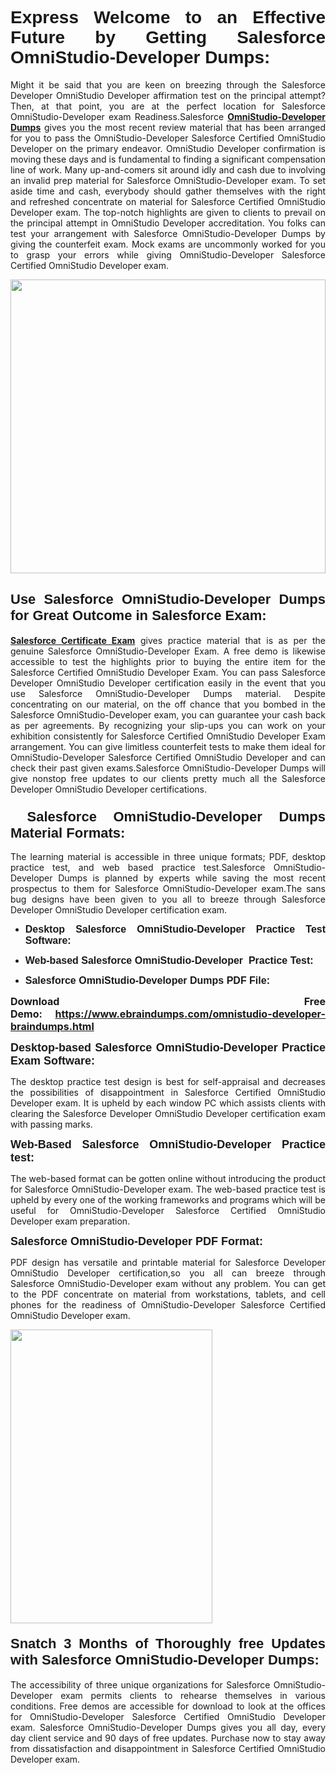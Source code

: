 <h1 dir="ltr" style="text-align: justify;"><span style="font-family:Verdana,Geneva,sans-serif;"><b>Express Welcome to an Effective Future by Getting Salesforce OmniStudio-Developer Dumps:</b></span></h1>

<p dir="ltr" style="text-align: justify;">Might it be said that you are keen on breezing through the Salesforce Developer OmniStudio Developer affirmation test on the principal attempt? Then, at that point, you are at the perfect location for Salesforce OmniStudio-Developer exam Readiness.Salesforce <a href="https://www.ebraindumps.com/omnistudio-developer-braindumps.html" target="_self"><strong>OmniStudio-Developer Dumps</strong></a> gives you the most recent review material that has been arranged for you to pass the OmniStudio-Developer Salesforce Certified OmniStudio Developer on the primary endeavor. OmniStudio Developer confirmation is moving these days and is fundamental to finding a significant compensation line of work. Many up-and-comers sit around idly and cash due to involving an invalid prep material for Salesforce OmniStudio-Developer exam. To set aside time and cash, everybody should gather themselves with the right and refreshed concentrate on material for Salesforce Certified OmniStudio Developer exam. The top-notch highlights are given to clients to prevail on the principal attempt in OmniStudio Developer accreditation. You folks can test your arrangement with Salesforce OmniStudio-Developer Dumps by giving the counterfeit exam. Mock exams are uncommonly worked for you to grasp your errors while giving OmniStudio-Developer Salesforce Certified OmniStudio Developer exam.</p>

<p dir="ltr" style="text-align: justify;"><a href="https://www.ebraindumps.com/omnistudio-developer-braindumps.html" target="_self"><img alt="" src="https://lh3.googleusercontent.com/pw/AMWts8Aj3tb-wF0OMpw147T1Bg9eAAj9fKo6ifFWMDCc6oU3qtU3KEqtRsEM2KRmm3UaDWRNIl4uKsuW21qaZWMz89XK1ad3jQX9oZiQAoJqInwJqRGpkLNoXMJEdtJjmgXii-lFlTr95P8IcS6Zx1e4FG44=w1098-h617-no?authuser=4" style="width: 100%; height: 470px;" /></a></p>

<h2 dir="ltr" style="text-align: justify;"><span style="font-size:22px;"><span style="font-family:Verdana,Geneva,sans-serif;"><strong>Use Salesforce OmniStudio-Developer Dumps for Great Outcome in Salesforce Exam:</strong></span></span></h2>

<p dir="ltr" style="text-align: justify;"><a href="https://www.ebraindumps.com/salesforce-developer-dumps.html" target="_self"><strong>Salesforce Certificate Exam</strong></a> gives practice material that is as per the genuine Salesforce OmniStudio-Developer Exam. A free demo is likewise accessible to test the highlights prior to buying the entire item for the Salesforce Certified OmniStudio Developer Exam. You can pass Salesforce Developer OmniStudio Developer certification easily in the event that you use Salesforce OmniStudio-Developer Dumps material. Despite concentrating on our material, on the off chance that you bombed in the Salesforce OmniStudio-Developer exam, you can guarantee your cash back as per agreements. By recognizing your slip-ups you can work on your exhibition consistently for Salesforce Certified OmniStudio Developer Exam arrangement. You can give limitless counterfeit tests to make them ideal for OmniStudio-Developer Salesforce Certified OmniStudio Developer and can check their past given exams.Salesforce OmniStudio-Developer Dumps will give nonstop free updates to our clients pretty much all the Salesforce Developer OmniStudio Developer certifications.</p>

<h3 dir="ltr" style="text-align: justify;"><span style="font-size:22px;"><span style="font-family:Verdana,Geneva,sans-serif;"><strong> Salesforce OmniStudio-Developer Dumps Material Formats:</strong></span></span></h3>

<p dir="ltr" style="text-align: justify;">The learning material is accessible in three unique formats; PDF, desktop practice test, and web based practice test.Salesforce OmniStudio-Developer Dumps is planned by experts while saving the most recent prospectus to them for Salesforce OmniStudio-Developer exam.The sans bug designs have been given to you all to breeze through Salesforce Developer OmniStudio Developer certification exam.</p>

<ul dir="ltr">
	<li style="text-align: justify;"><span style="font-size:16px;"><span style="font-family:Verdana,Geneva,sans-serif;"><b>Desktop Salesforce OmniStudio-Developer Practice Test Software: </b></span></span></li>
	<li style="text-align: justify;">
	<p><span style="font-size:16px;"><span style="font-family:Verdana,Geneva,sans-serif;"><b id="docs-internal-guid-44b45a43-7fff-2325-b530-fbb6de77fdb4">Web-based Salesforce OmniStudio-Developer  Practice Test:</b></span></span></p>
	</li>
	<li role="presentation" style="text-align: justify;"><span style="font-size:16px;"><span style="font-family:Verdana,Geneva,sans-serif;"><b id="docs-internal-guid-44b45a43-7fff-2325-b530-fbb6de77fdb4">Salesforce OmniStudio-Developer Dumps PDF File:</b> </span></span></li>
</ul>

<p dir="ltr" style="text-align: justify;"><span style="font-size:16px;"><strong>Download Free Demo: <a href="https://www.ebraindumps.com/omnistudio-developer-braindumps.html" target="_self">https://www.ebraindumps.com/omnistudio-developer-braindumps.html</a></strong></span></p>

<p dir="ltr" style="text-align: justify;"><span style="font-size:18px;"><span style="font-family:Verdana,Geneva,sans-serif;"><b id="docs-internal-guid-44b45a43-7fff-2325-b530-fbb6de77fdb4">Desktop-based </b><b>Salesforce OmniStudio-Developer Practice Exam Software:</b></span></span></p>

<p dir="ltr" style="text-align: justify;">The desktop practice test design is best for self-appraisal and decreases the possibilities of disappointment in Salesforce Certified OmniStudio Developer exam. It is upheld by each window PC which assists clients with clearing the Salesforce Developer OmniStudio Developer certification exam with passing marks.</p>

<p dir="ltr" style="text-align: justify;"><span style="font-size:18px;"><span style="font-family:Verdana,Geneva,sans-serif;"><b>Web-Based Salesforce OmniStudio-Developer Practice test:</b></span></span></p>

<p dir="ltr" style="text-align: justify;">The web-based format can be gotten online without introducing the product for Salesforce OmniStudio-Developer exam. The web-based practice test is upheld by every one of the working frameworks and programs which will be useful for OmniStudio-Developer Salesforce Certified OmniStudio Developer exam preparation.</p>

<p dir="ltr" style="text-align: justify;"><span style="font-size:18px;"><span style="font-family:Verdana,Geneva,sans-serif;"><b>Salesforce OmniStudio-Developer PDF Format:</b></span></span></p>

<p dir="ltr" style="text-align: justify;">PDF design has versatile and printable material for Salesforce Developer OmniStudio Developer certification,so you all can breeze through Salesforce OmniStudio-Developer exam without any problem. You can get to the PDF concentrate on material from workstations, tablets, and cell phones for the readiness of OmniStudio-Developer Salesforce Certified OmniStudio Developer exam.</p>

<p dir="ltr" style="text-align: justify;"><a href="https://www.ebraindumps.com/omnistudio-developer-braindumps.html" target="_self"><img alt="" src="https://lh3.googleusercontent.com/pw/AMWts8Cm0-aiB9xC_FPL6GMf_gRc8bGJDkUG0gzD_GNwF--xl3UqafByTFN8nh78SU7aGuHZFgFzPFfPw8DPYtpQLPn5Yzy7__RrfyR3tcnJW6pSf-MMu652cZxPK9fQfq2DRLK-vEhbQGsNVpaasFd-xlwx=w1179-h617-no?authuser=4" style="width: 80%; height: 470px;" /></a></p>

<h4 dir="ltr" style="text-align: justify;"><b><span style="font-size:22px;"><span style="font-family:Verdana,Geneva,sans-serif;">Snatch 3 Months of Thoroughly free Updates with Salesforce OmniStudio-Developer Dumps:</span></span></b></h4>

<p dir="ltr" style="text-align: justify;">The accessibility of three unique organizations for Salesforce OmniStudio-Developer exam permits clients to rehearse themselves in various conditions. Free demos are accessible for download to look at the offices for OmniStudio-Developer Salesforce Certified OmniStudio Developer exam. Salesforce OmniStudio-Developer Dumps gives you all day, every day client service and 90 days of free updates. Purchase now to stay away from dissatisfaction and disappointment in Salesforce Certified OmniStudio Developer exam.</p>

<p style="text-align: justify;"> </p>
